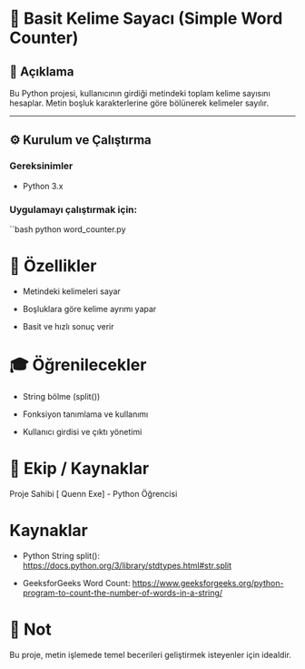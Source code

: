# 🔢 Basit Kelime Sayacı (Simple Word Counter)

## 📌 Açıklama

Bu Python projesi, kullanıcının girdiği metindeki toplam kelime sayısını hesaplar. Metin boşluk karakterlerine göre bölünerek kelimeler sayılır.

---

## ⚙️ Kurulum ve Çalıştırma

### Gereksinimler

- Python 3.x

### Uygulamayı çalıştırmak için:

``bash
python word_counter.py

# 🚀 Özellikler
- Metindeki kelimeleri sayar

- Boşluklara göre kelime ayrımı yapar

- Basit ve hızlı sonuç verir

# 🎓 Öğrenilecekler
- String bölme (split())

- Fonksiyon tanımlama ve kullanımı

- Kullanıcı girdisi ve çıktı yönetimi

# 👥 Ekip / Kaynaklar

Proje Sahibi
[ Quenn Exe] - Python Öğrencisi

# Kaynaklar
- Python String split(): https://docs.python.org/3/library/stdtypes.html#str.split

- GeeksforGeeks Word Count: https://www.geeksforgeeks.org/python-program-to-count-the-number-of-words-in-a-string/

# 📌 Not
Bu proje, metin işlemede temel becerileri geliştirmek isteyenler için idealdir.

